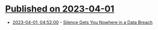 # [Published on 2023-04-01](index.md)

* [2023-04-01, 04:52:00](https://soylentnews.org/article.pl?sid=23/03/31/0313256&from=rss) - [Silence Gets You Nowhere in a Data Breach](https://soylentnews.org/article.pl?sid=23/03/31/0313256&from=rss)
